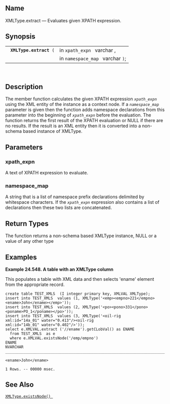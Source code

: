 <div>

<div>

</div>

<div>

## Name

XMLType.extract — Evaluates given XPATH expression.

</div>

<div>

## Synopsis

<div>

|                              |                                  |
|------------------------------|----------------------------------|
| ` `**`XMLType.extract`**` (` | in `xpath_expn ` varchar ,       |
|                              | in `namespace_map ` varchar `)`; |

<div>

 

</div>

</div>

</div>

<div>

## Description

The member function calculates the given XPATH expression
*`xpath_expn `* using the XML entity of the instance as a context node.
If a *`namespace_map`* parameter is given then the function adds
namespace declarations from this parameter into the beginning of
*`xpath_expn`* before the evaluation. The function returns the first
result of the XPATH evaluation or NULL if there are no results. If the
result is an XML entity then it is converted into a non-schema based
instance of XMLType.

</div>

<div>

## Parameters

<div>

### xpath_expn

A text of XPATH expression to evaluate.

</div>

<div>

### namespace_map

A string that is a list of namespace prefix declarations delimited by
whitespace characters. If the *`xpath_expn`* expression also contains a
list of declarations then these two lists are concatenated.

</div>

</div>

<div>

## Return Types

The function returns a non-schema based XMLType instance, NULL or a
value of any other type

</div>

<div>

## Examples

<div>

**Example 24.548. A table with an XMLType column**

<div>

This populates a table with XML data and then selects 'ename' element
from the appropriate record.

``` screen
create table TEST_XMLS  (I integer primary key, XMLVAL XMLType);
insert into TEST_XMLS  values (1, XMLType('<emp><empno>221</empno><ename>John</ename></emp>'));
insert into TEST_XMLS  values (2, XMLType('<po><pono>331</pono><poname>PO_1</poname></po>'));
insert into TEST_XMLS  values (3, XMLType('<oil-rig
xml:id="14a_01" water="0.413"/><oil-rig
xml:id="14b_01" water="0.402"/>'));
select e.XMLVAL.extract ('//ename').getCLobVal() as ENAME
  from TEST_XMLS  as e
  where e.XMLVAL.existsNode('/emp/empno')
ENAME
NVARCHAR
_______________________________________________________________________________

<ename>John</ename>

1 Rows. -- 00000 msec.
```

</div>

</div>

  

</div>

<div>

## See Also

<a href="fn_xmltype.existsnode.html" class="link"
title="XMLType.existsNode"><code
class="function">XMLType.existsNode() </code></a>

</div>

</div>
